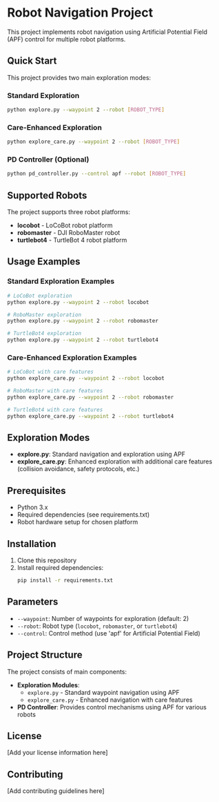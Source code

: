 # Robot Navigation Project

This project implements robot navigation using Artificial Potential Field (APF) control for multiple robot platforms.

## Quick Start

This project provides two main exploration modes:

### Standard Exploration
```bash
python explore.py --waypoint 2 --robot [ROBOT_TYPE]
```

### Care-Enhanced Exploration
```bash
python explore_care.py --waypoint 2 --robot [ROBOT_TYPE]
```

### PD Controller (Optional)
```bash
python pd_controller.py --control apf --robot [ROBOT_TYPE]
```

## Supported Robots

The project supports three robot platforms:
- **locobot** - LoCoBot robot platform
- **robomaster** - DJI RoboMaster robot
- **turtlebot4** - TurtleBot 4 robot platform

## Usage Examples

### Standard Exploration Examples
```bash
# LoCoBot exploration
python explore.py --waypoint 2 --robot locobot

# RoboMaster exploration  
python explore.py --waypoint 2 --robot robomaster

# TurtleBot4 exploration
python explore.py --waypoint 2 --robot turtlebot4
```

### Care-Enhanced Exploration Examples
```bash
# LoCoBot with care features
python explore_care.py --waypoint 2 --robot locobot

# RoboMaster with care features
python explore_care.py --waypoint 2 --robot robomaster

# TurtleBot4 with care features
python explore_care.py --waypoint 2 --robot turtlebot4
```

## Exploration Modes

- **explore.py**: Standard navigation and exploration using APF
- **explore_care.py**: Enhanced exploration with additional care features (collision avoidance, safety protocols, etc.)

## Prerequisites

- Python 3.x
- Required dependencies (see requirements.txt)
- Robot hardware setup for chosen platform

## Installation

1. Clone this repository
2. Install required dependencies:
   ```bash
   pip install -r requirements.txt
   ```

## Parameters

- `--waypoint`: Number of waypoints for exploration (default: 2)
- `--robot`: Robot type (`locobot`, `robomaster`, or `turtlebot4`)
- `--control`: Control method (use 'apf' for Artificial Potential Field)

## Project Structure

The project consists of main components:

- **Exploration Modules**:
    - `explore.py` - Standard waypoint navigation using APF
    - `explore_care.py` - Enhanced navigation with care features
- **PD Controller**: Provides control mechanisms using APF for various robots

## License

[Add your license information here]

## Contributing

[Add contributing guidelines here]